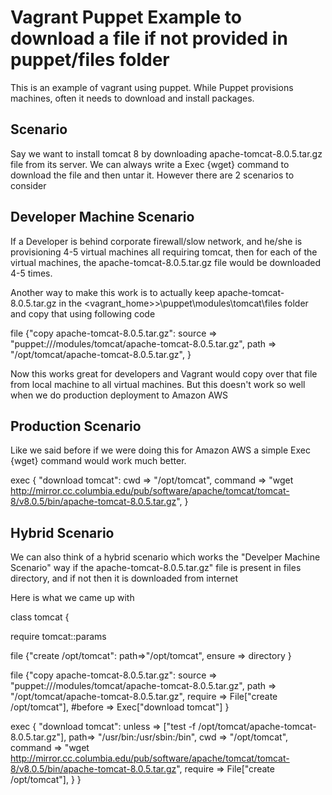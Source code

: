 Vagrant Puppet Example to download a file if not provided in puppet/files folder
==========================
This is an example of vagrant using puppet. While Puppet provisions machines, often it needs to download and install packages.

Scenario
-------
Say we want to install tomcat 8 by downloading apache-tomcat-8.0.5.tar.gz file from its server. We can always write a Exec {wget} command to download the file
and then untar it. However there are 2 scenarios to consider


Developer Machine Scenario
-------
If a Developer is behind corporate firewall/slow network, and he/she is provisioning 4-5 virtual machines all requiring tomcat, then
for each of the virtual machines, the apache-tomcat-8.0.5.tar.gz file would be downloaded 4-5 times.

Another way to make this work is to actually keep apache-tomcat-8.0.5.tar.gz in the <vagrant_home>>\puppet\modules\tomcat\files folder
and copy that using following code

 file {"copy apache-tomcat-8.0.5.tar.gz":
     source => "puppet:///modules/tomcat/apache-tomcat-8.0.5.tar.gz",
     path => "/opt/tomcat/apache-tomcat-8.0.5.tar.gz",
 }

Now this works great for developers and Vagrant would copy over that file from local machine to all virtual machines.
But this doesn't work so well when we do production deployment to Amazon AWS


Production Scenario
----------
Like we said before if we were doing this for Amazon AWS a simple Exec {wget} command would work much better.

 exec { "download tomcat":
    cwd => "/opt/tomcat",
    command => "wget http://mirror.cc.columbia.edu/pub/software/apache/tomcat/tomcat-8/v8.0.5/bin/apache-tomcat-8.0.5.tar.gz",
  }

Hybrid Scenario
-----------
We can also think of a hybrid scenario which works the "Develper Machine Scenario" way if the apache-tomcat-8.0.5.tar.gz" file
is present in files directory, and if not then it is downloaded from internet

Here is what we came up with

 class tomcat {

 require tomcat::params

   file {"create /opt/tomcat":
     path=>"/opt/tomcat",
     ensure => directory
   }

   file {"copy apache-tomcat-8.0.5.tar.gz":
     source => "puppet:///modules/tomcat/apache-tomcat-8.0.5.tar.gz",
     path => "/opt/tomcat/apache-tomcat-8.0.5.tar.gz",
     require => File["create /opt/tomcat"],
     #before => Exec["download tomcat"]
   }

   exec { "download tomcat":
     unless => ["test -f /opt/tomcat/apache-tomcat-8.0.5.tar.gz"],
     path=> "/usr/bin:/usr/sbin:/bin",
     cwd => "/opt/tomcat",
     command => "wget http://mirror.cc.columbia.edu/pub/software/apache/tomcat/tomcat-8/v8.0.5/bin/apache-tomcat-8.0.5.tar.gz",
     require => File["create /opt/tomcat"],
   }
}




